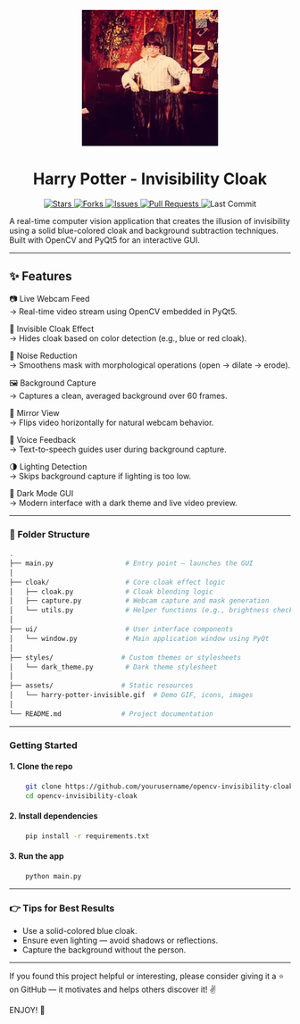 <p align="center">
  <img src="assets/harry-potter-invisible.gif" alt="Invisible Cloak Gif" />
</p>

<h1 align="center">
   Harry Potter - Invisibility Cloak
</h1>

<p align="center">
  <a href="https://github.com/iam-salma/opencv-invisibility-cloak/stargazers">
    <img src="https://img.shields.io/github/stars/iam-salma/opencv-invisibility-cloak?style=social" alt="Stars"/>
  </a>
  <a href="https://github.com/iam-salma/opencv-invisibility-cloak/fork">
    <img src="https://img.shields.io/github/forks/iam-salma/opencv-invisibility-cloak?style=social" alt="Forks"/>
  </a>
  <a href="https://github.com/iam-salma/opencv-invisibility-cloak/issues">
    <img src="https://img.shields.io/github/issues/iam-salma/opencv-invisibility-cloak" alt="Issues"/>
  </a>
  <a href="https://github.com/iam-salma/opencv-invisibility-cloak/pulls">
    <img src="https://img.shields.io/github/issues-pr/iam-salma/opencv-invisibility-cloak" alt="Pull Requests"/>
  </a>
  <img src="https://img.shields.io/github/last-commit/iam-salma/opencv-invisibility-cloak" alt="Last Commit"/>
</p>

A real-time computer vision application that creates the illusion of invisibility using a solid blue-colored cloak and background subtraction techniques. Built with OpenCV and PyQt5 for an interactive GUI.

---

## ✨ Features

📷  Live Webcam Feed  
→ Real-time video stream using OpenCV embedded in PyQt5.

🧥  Invisible Cloak Effect  
→ Hides cloak based on color detection (e.g., blue or red cloak).

🧼  Noise Reduction  
→ Smoothens mask with morphological operations (open → dilate → erode).

🖼️  Background Capture  
→ Captures a clean, averaged background over 60 frames.

🔁  Mirror View  
→ Flips video horizontally for natural webcam behavior.

💬  Voice Feedback  
→ Text-to-speech guides user during background capture.

🌗  Lighting Detection  
→ Skips background capture if lighting is too low.

🎨  Dark Mode GUI  
→ Modern interface with a dark theme and live video preview.

---

### 📂 Folder Structure

```bash
.
├── main.py                  # Entry point – launches the GUI
│
├── cloak/                   # Core cloak effect logic
│   ├── cloak.py             # Cloak blending logic
│   ├── capture.py           # Webcam capture and mask generation
│   └── utils.py             # Helper functions (e.g., brightness checks)
│
├── ui/                      # User interface components
│   └── window.py            # Main application window using PyQt
│
├── styles/                 # Custom themes or stylesheets
│   └── dark_theme.py        # Dark theme stylesheet
│
├── assets/                 # Static resources
│   └── harry-potter-invisible.gif  # Demo GIF, icons, images
│
└── README.md               # Project documentation
```

---

### Getting Started

#### 1. Clone the repo
```bash
    git clone https://github.com/yourusername/opencv-invisibility-cloak.git
    cd opencv-invisibility-cloak
```
#### 2. Install dependencies
```bash
    pip install -r requirements.txt
```

#### 3. Run the app
```bash
    python main.py
```

---

### 👉 Tips for Best Results
- Use a solid-colored blue cloak.
- Ensure even lighting — avoid shadows or reflections.
- Capture the background without the person.

---

If you found this project helpful or interesting, please consider giving it a ⭐️ on GitHub — it motivates and helps others discover it! ✌️

ENJOY! 🎉